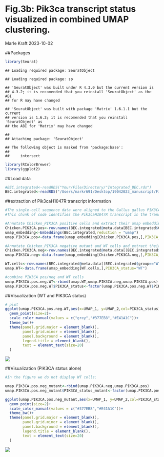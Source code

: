 Fig.3b: Pik3ca transcript status visualized in combined UMAP clustering.
================
Marle Kraft
2023-10-02

\##Packages

``` r
library(Seurat)
```

    ## Loading required package: SeuratObject

    ## Loading required package: sp

    ## 'SeuratObject' was built under R 4.3.0 but the current version is
    ## 4.3.2; it is recomended that you reinstall 'SeuratObject' as the ABI
    ## for R may have changed

    ## 'SeuratObject' was built with package 'Matrix' 1.6.1.1 but the current
    ## version is 1.6.2; it is recomended that you reinstall 'SeuratObject' as
    ## the ABI for 'Matrix' may have changed

    ## 
    ## Attaching package: 'SeuratObject'

    ## The following object is masked from 'package:base':
    ## 
    ##     intersect

``` r
library(RColorBrewer)
library(ggplot2)
```

\##Load data

``` r
#BEC.integrated<-readRDS("Your/File/Directory/"Integrated_BEC.rds")
BEC.integrated<-readRDS("/Users/markr691/Desktop/19042023_manuscript/Finalize manuscript/BEC.dat.rds")
```

\##extraction of Pik3caH1047R transcript information

``` r
#The single-cell sequence data were aligned to the Gallus gallus PIK3CA sequence (National Center for Biotechnology Information [NCBI] nucleotide sequence ID: NM_001004410) and its transcript was named "Chicken_PIK3CA" in our dataset
#This chunk of code identifies the Pik3caH1047R transcript in the transgenic mice, encoded by G. gallus Pik3ca

#Annotate Chicken_PIK3CA positive cells and extract their umap embedding information
Chicken.PIK3CA.pos<-row.names(BEC.integrated@meta.data[BEC.integrated$Chicken_PIK3CA>0,])
umap_embedding<-Embeddings(BEC.integrated,reduction = "umap")
umap.PIK3CA.pos<-data.frame(umap_embedding[Chicken.PIK3CA.pos,],PIK3CA_status="PIK3CA_positive")

#Annotate Chicken_PIK3CA negative mutant and WT cells and extract their umap embedding information
Chicken.PIK3CA.neg<-row.names(BEC.integrated@meta.data[(BEC.integrated$Chicken_PIK3CA==0) &(BEC.integrated$group!="WT"),])
umap.PIK3CA.neg<-data.frame(umap_embedding[Chicken.PIK3CA.neg,],PIK3CA_status="PIK3CA_negative")

WT.cells<-row.names(BEC.integrated@meta.data[(BEC.integrated$group=="WT"),])
umap.WT<-data.frame(umap_embedding[WT.cells,],PIK3CA_status="WT")

#combine PIK3CA pos/neg and WT cells
umap.PIK3CA.pos.neg.WT<-rbind(umap.WT,umap.PIK3CA.neg,umap.PIK3CA.pos)
umap.PIK3CA.pos.neg.WT$PIK3CA_status<-factor(umap.PIK3CA.pos.neg.WT$PIK3CA_status,levels=c("WT","PIK3CA_negative","PIK3CA_positive"))
```

\##Visualization (WT and PIK3CA status)

``` r
# plot
ggplot(umap.PIK3CA.pos.neg.WT,aes(x=UMAP_1, y=UMAP_2,col=PIK3CA_status))+
  geom_point(size=2)+
  scale_color_manual(values = c("grey","#377EB8","#E41A1C"))+
  theme_bw()+
  theme(panel.grid.major = element_blank(), 
        panel.grid.minor = element_blank(),
        panel.background = element_blank(), 
        legend.title = element_blank(),
        text = element_text(size=20)
  )
```

![](Figure-3e_files/figure-gfm/unnamed-chunk-3-1.png)<!-- -->

\##Visualization (PIK3CA status alone)

``` r
#In the figure we do not display WT cells:

umap.PIK3CA.pos.neg_mutant<-rbind(umap.PIK3CA.neg,umap.PIK3CA.pos)
umap.PIK3CA.pos.neg_mutant$PIK3CA_status_mutant<-factor(umap.PIK3CA.pos.neg_mutant$PIK3CA_status,levels=c("PIK3CA_negative","PIK3CA_positive"))

ggplot(umap.PIK3CA.pos.neg_mutant,aes(x=UMAP_1, y=UMAP_2,col=PIK3CA_status_mutant))+
  geom_point(size=2)+
  scale_color_manual(values = c("#377EB8","#E41A1C"))+
  theme_bw()+
  theme(panel.grid.major = element_blank(), 
        panel.grid.minor = element_blank(),
        panel.background = element_blank(), 
        legend.title = element_blank(),
        text = element_text(size=20)
  )
```

![](Figure-3e_files/figure-gfm/unnamed-chunk-4-1.png)<!-- -->
